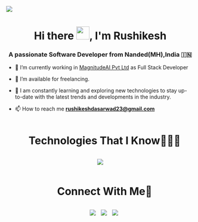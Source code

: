 ![](https://komarev.com/ghpvc/?username=Rushikeshrd&style=flat-plastic)
<h1 align="center">Hi there <img src="https://media.giphy.com/media/hvRJCLFzcasrR4ia7z/giphy.gif" width="35">, I'm Rushikesh</a></h1>
<h3 align="center">A passionate Software Developer from Nanded(MH),India &#127470;&#127475</h3>


- 🔭 I’m currently working in <a href="https://magnitudeai.co.uk/" target="blank">MagnitudeAI Pvt Ltd</a> as Full Stack Developer

- 🤝 I’m available for freelancing.

- 🌱 I am constantly learning and exploring new technologies to stay up-to-date with the latest trends and developments in the industry.

- 📫 How to reach me **rushikeshdasarwad23@gmail.com**
</p>


<!--h1 without bottom border-->
<div id="user-content-toc">
  <ul align="center">
    <summary><h1 style="display: inline-block">Technologies That I Know👨🏻‍💻</h1></summary>
  </ul>
</div>	

<p align="center">
  <a href="https://skillicons.dev">
    <img src="https://skillicons.dev/icons?i=azure,python,fastapi,postgres,vscode,html,css,react,js,c,cpp,figma,ai,ps" />
  </a>
</p>

<!-- Connect with me -->
<!--h2 without bottom border-->
<div id="user-content-toc">
  <ul align="center">
    <summary><h1 style="display: inline-block">Connect With Me🤝</h1></summary>
  </ul>
</div>

<p align="center">

 <div align="center"  class="icons-social" style="margin-left: 10px;">
        <a style="margin-left: 10px;"  target="_blank" href="https://www.linkedin.com/in/rushikesh-dasarwad-b70b15228/">
			<img src="https://img.icons8.com/doodle/40/000000/linkedin--v2.png"></a>
        <a style="margin-left: 10px;" target="_blank" href="https://github.com/Rushikeshrd">
		<img src="https://img.icons8.com/doodle/40/000000/github--v1.png"></a>
        <a style="margin-left: 10px;" target="_blank" href="https://instagram.com/the_harry_rd23?igshid=YmMyMTA2M2Y=">
			<img src="https://img.icons8.com/doodle/40/000000/instagram-new--v2.png"></a>
      </div>
      





      

